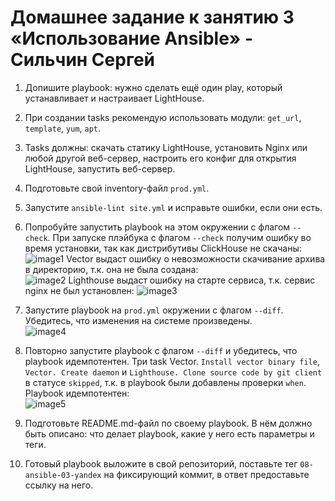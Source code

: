 # Домашнее задание к занятию 3 «Использование Ansible» - Сильчин Сергей

1. Допишите playbook: нужно сделать ещё один play, который устанавливает и настраивает LightHouse.  
2. При создании tasks рекомендую использовать модули: `get_url`, `template`, `yum`, `apt`.  
3. Tasks должны: скачать статику LightHouse, установить Nginx или любой другой веб-сервер, настроить его конфиг для открытия LightHouse, запустить веб-сервер.  
4. Подготовьте свой inventory-файл `prod.yml`.  
5. Запустите `ansible-lint site.yml` и исправьте ошибки, если они есть.  
6. Попробуйте запустить playbook на этом окружении с флагом `--check`.
   При запуске плэйбука с флагом `--check` получим ошибку во время установки, так как дистрибутивы ClickHouse не скачаны:  
   ![image1](https://github.com/user-attachments/assets/bb352ef8-6018-4ba2-9fb2-8eb1922996d5)
   Vector выдаст ошибку о невозможности скачивание архива в директорию, т.к. она не была создана:  
   ![image2](https://github.com/user-attachments/assets/163897e4-901a-43de-bf2d-03b0e8f117f3)
   Lighthouse выдаст ошибку на старте сервиса, т.к. сервис nginx не был установлен:
   ![image3](https://github.com/user-attachments/assets/289a8f4e-ddf2-45ea-8ac9-310d879d75eb)

7. Запустите playbook на `prod.yml` окружении с флагом `--diff`. Убедитесь, что изменения на системе произведены.  
   ![image4](https://github.com/user-attachments/assets/bcc61283-0350-444c-b140-bffd4cff0e0e)

8. Повторно запустите playbook с флагом `--diff` и убедитесь, что playbook идемпотентен.
   Три task Vector. `Install vector binary file`, `Vector. Create daemon` и `Lighthouse. Clone source code by git client` в статусе `skipped`, т.к. в playbook были добавлены проверки `when`. Playbook идемпотентен:  
   ![image5](https://github.com/user-attachments/assets/29e490f6-3880-47d3-81d9-8ba211ea426b)

11. Подготовьте README.md-файл по своему playbook. В нём должно быть описано: что делает playbook, какие у него есть параметры и теги.  
12. Готовый playbook выложите в свой репозиторий, поставьте тег `08-ansible-03-yandex` на фиксирующий коммит, в ответ предоставьте ссылку на него.  
